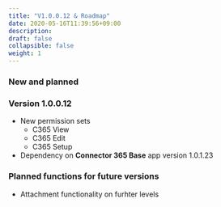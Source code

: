 ```yaml
---
title: "V1.0.0.12 & Roadmap"
date: 2020-05-16T11:39:56+09:00
description: 
draft: false
collapsible: false
weight: 1
---
```

### New and planned

### Version 1.0.0.12
- New permission sets
  - C365 View
  - C365 Edit
  - C365 Setup
- Dependency on **Connector 365 Base** app version 1.0.1.23 

### Planned functions for future versions
- Attachment functionality on furhter levels
